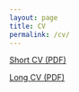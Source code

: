 ```yaml
---
layout: page
title: CV
permalink: /cv/
---
```


<a href="/folder/CV/CV_Short.pdf" target="_blank">Short CV (PDF)</a>

<a href="/folder/CV/CV_Long.pdf" target="_blank">Long CV (PDF)</a>
